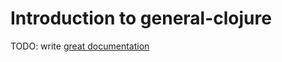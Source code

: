 # Introduction to general-clojure

TODO: write [great documentation](http://jacobian.org/writing/what-to-write/)

